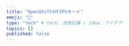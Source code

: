 ```yaml
---
title: "OpenShiftのFIPSモード"
emoji: "🍺"
type: "tech" # tech: 技術記事 / idea: アイデア
topics: []
published: false
---
```

